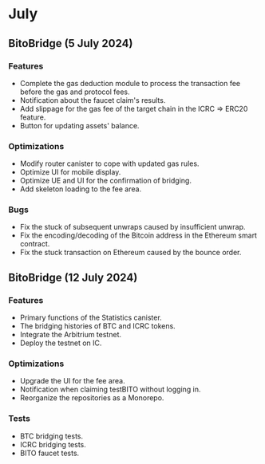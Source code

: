 # July

## BitoBridge  (5 July 2024)

### Features

* Complete the gas deduction module to process the transaction fee before the gas and protocol fees.
* Notification about the faucet claim's results.
* Add slippage for the gas fee of the target chain in the ICRC => ERC20 feature.
* Button for updating assets' balance.

### Optimizations

* Modify router canister to cope with updated gas rules. &#x20;
* Optimize UI for mobile display.
* Optimize UE and UI for the confirmation of bridging.
* Add skeleton loading to the fee area.

### Bugs

* Fix the stuck of subsequent unwraps caused by insufficient unwrap.
* Fix the encoding/decoding of the Bitcoin address in the Ethereum smart contract.
* Fix the stuck transaction on Ethereum caused by the bounce order.

## BitoBridge  (12 July 2024)

### Features

* Primary functions of the Statistics canister.
* The bridging histories of BTC and ICRC tokens.
* Integrate the Arbitrium testnet.
* Deploy the testnet on IC.

### Optimizations

* Upgrade the UI for the fee area.
* Notification when claiming testBITO without logging in.
* Reorganize the repositories as a Monorepo.

### Tests

* BTC bridging tests.
* ICRC bridging tests.
* BITO faucet tests.
